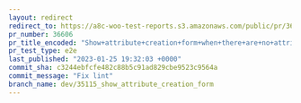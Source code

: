 ```yaml
---
layout: redirect
redirect_to: https://a8c-woo-test-reports.s3.amazonaws.com/public/pr/36606/e2e/index.html
pr_number: 36606
pr_title_encoded: "Show+attribute+creation+form+when+there+are+no+attributes"
pr_test_type: e2e
last_published: "2023-01-25 19:32:03 +0000"
commit_sha: c3244ebfcfe482c88b5c91ad829cbe9523c9564a
commit_message: "Fix lint"
branch_name: dev/35115_show_attribute_creation_form
---
```

